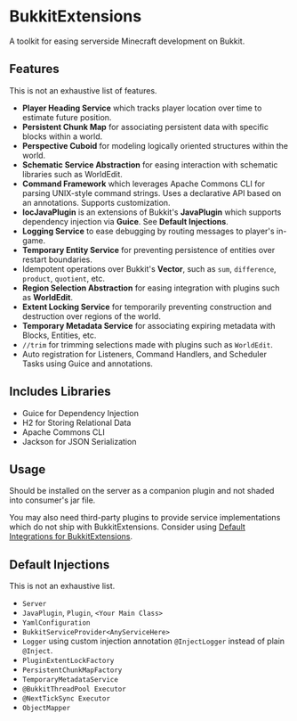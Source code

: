 # BukkitExtensions
A toolkit for easing serverside Minecraft development on Bukkit.

## Features
This is not an exhaustive list of features.
- **Player Heading Service** which tracks player location over time to
estimate future position. 
- **Persistent Chunk Map** for associating persistent data with specific
blocks within a world.
- **Perspective Cuboid** for modeling logically oriented structures within the world.
- **Schematic Service Abstraction** for easing interaction with schematic libraries
such as WorldEdit.
- **Command Framework** which leverages Apache Commons CLI for parsing
UNIX-style command strings. Uses a declarative API based on an annotations.
Supports customization.
- **IocJavaPlugin** is an extensions of Bukkit's **JavaPlugin** which
supports dependency injection via **Guice**. See **Default Injections**.
- **Logging Service** to ease debugging by routing messages to player's 
in-game.
- **Temporary Entity Service** for preventing persistence of entities over
restart boundaries. 
- Idempotent operations over Bukkit's **Vector**, such as `sum`, `difference`,
`product`, `quotient`, etc.
- **Region Selection Abstraction** for easing integration with plugins such as **WorldEdit**.
- **Extent Locking Service** for temporarily preventing construction and destruction over regions of the
world.
- **Temporary Metadata Service** for associating expiring metadata with Blocks, Entities, etc.  
- `//trim` for trimming selections made with plugins such as `WorldEdit`.
- Auto registration for Listeners, Command Handlers, and Scheduler Tasks using Guice
and annotations.
  
## Includes Libraries
- Guice for Dependency Injection
- H2 for Storing Relational Data
- Apache Commons CLI
- Jackson for JSON Serialization

## Usage
Should be installed on the server as a companion plugin and not shaded into consumer's jar file.

You may also need third-party plugins to provide service implementations which do not ship with
BukkitExtensions. Consider using [Default Integrations for BukkitExtensions](https://github.com/duncpro/Default-Integrations-for-BukkitExtensions).

## Default Injections
This is not an exhaustive list.
- `Server`
- `JavaPlugin`, `Plugin`, `<Your Main Class>`
- `YamlConfiguration`
- `BukkitServiceProvider<AnyServiceHere>`
- `Logger` using custom injection annotation `@InjectLogger` instead
of plain `@Inject`.
- `PluginExtentLockFactory`
- `PersistentChunkMapFactory`
- `TemporaryMetadataService`
- `@BukkitThreadPool Executor`
- `@NextTickSync Executor`
- `ObjectMapper`

